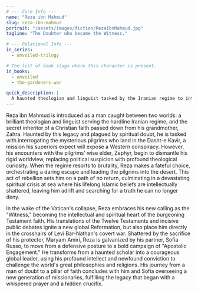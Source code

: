 ```yaml
---
# --- Core Info ---
name: "Reza ibn Mahmud"
slug: reza-ibn-mahmud
portrait: "/assets/images/fiction/RezaIbnMahmud.jpg"
tagline: "The Doubter who became the Witness."

# --- Relational Info ---
in_series:
  - unveiled-trilogy

# The list of book slugs where this character is present.
in_books:
  - unveiled
  - the-gardeners-war

quick_description: |
  A haunted theologian and linguist tasked by the Iranian regime to interrogate the pilgrims. His journey from a man of doubt to the "Witness" and intellectual leader of the Testament faith is the spiritual core of the second and third books.
---
```

Reza ibn Mahmud is introduced as a man caught between two worlds: a brilliant theologian and linguist serving the hardline Iranian regime, and the secret inheritor of a Christian faith passed down from his grandmother, Zahra. Haunted by this legacy and plagued by spiritual doubt, he is tasked with interrogating the mysterious pilgrims who land in the Dasht-e Kavir, a mission his superiors expect will expose a Western conspiracy. However, his encounters with the pilgrims' wise elder, Zephyr, begin to dismantle his rigid worldview, replacing political suspicion with profound theological curiosity. When the regime resorts to brutality, Reza makes a fateful choice, orchestrating a daring escape and leading the pilgrims into the desert. This act of rebellion sets him on a path of no return, culminating in a devastating spiritual crisis at sea where his lifelong Islamic beliefs are intellectually shattered, leaving him adrift and searching for a truth he can no longer deny.

In the wake of the Vatican's collapse, Reza embraces his new calling as the "Witness," becoming the intellectual and spiritual heart of the burgeoning Testament faith. His translations of the Twelve Testaments and incisive public debates ignite a new global Reformation, but also place him directly in the crosshairs of Levi Bar-Nathan's covert war. Shattered by the sacrifice of his protector, Maryam Amiri, Reza is galvanized by his partner, Sofia Russo, to move from a defensive posture to a bold campaign of "Apostolic Engagement." He transforms from a haunted scholar into a courageous global leader, using his profound intellect and newfound conviction to challenge the world's great philosophies and religions. His journey from a man of doubt to a pillar of faith concludes with him and Sofia overseeing a new generation of missionaries, fulfilling the legacy that began with a whispered prayer and a hidden crucifix.
